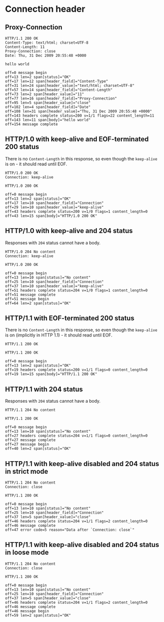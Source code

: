 Connection header
=================

## Proxy-Connection

<!-- meta={"type": "response"} -->
```http
HTTP/1.1 200 OK
Content-Type: text/html; charset=UTF-8
Content-Length: 11
Proxy-Connection: close
Date: Thu, 31 Dec 2009 20:55:48 +0000

hello world
```

```log
off=0 message begin
off=13 len=2 span[status]="OK"
off=17 len=12 span[header_field]="Content-Type"
off=31 len=24 span[header_value]="text/html; charset=UTF-8"
off=57 len=14 span[header_field]="Content-Length"
off=73 len=2 span[header_value]="11"
off=77 len=16 span[header_field]="Proxy-Connection"
off=95 len=5 span[header_value]="close"
off=102 len=4 span[header_field]="Date"
off=108 len=31 span[header_value]="Thu, 31 Dec 2009 20:55:48 +0000"
off=143 headers complete status=200 v=1/1 flags=22 content_length=11
off=143 len=11 span[body]="hello world"
off=154 message complete
```

## HTTP/1.0 with keep-alive and EOF-terminated 200 status

There is no `Content-Length` in this response, so even though the
`keep-alive` is on - it should read until EOF.

<!-- meta={"type": "response"} -->
```http
HTTP/1.0 200 OK
Connection: keep-alive

HTTP/1.0 200 OK
```

```log
off=0 message begin
off=13 len=2 span[status]="OK"
off=17 len=10 span[header_field]="Connection"
off=29 len=10 span[header_value]="keep-alive"
off=43 headers complete status=200 v=1/0 flags=1 content_length=0
off=43 len=15 span[body]="HTTP/1.0 200 OK"
```

## HTTP/1.0 with keep-alive and 204 status

Responses with `204` status cannot have a body.

<!-- meta={"type": "response"} -->
```http
HTTP/1.0 204 No content
Connection: keep-alive

HTTP/1.0 200 OK
```

```log
off=0 message begin
off=13 len=10 span[status]="No content"
off=25 len=10 span[header_field]="Connection"
off=37 len=10 span[header_value]="keep-alive"
off=51 headers complete status=204 v=1/0 flags=1 content_length=0
off=51 message complete
off=51 message begin
off=64 len=2 span[status]="OK"
```

## HTTP/1.1 with EOF-terminated 200 status

There is no `Content-Length` in this response, so even though the
`keep-alive` is on (implicitly in HTTP 1.1) - it should read until EOF.

<!-- meta={"type": "response"} -->
```http
HTTP/1.1 200 OK

HTTP/1.1 200 OK
```

```log
off=0 message begin
off=13 len=2 span[status]="OK"
off=19 headers complete status=200 v=1/1 flags=0 content_length=0
off=19 len=15 span[body]="HTTP/1.1 200 OK"
```

## HTTP/1.1 with 204 status

Responses with `204` status cannot have a body.

<!-- meta={"type": "response"} -->
```http
HTTP/1.1 204 No content

HTTP/1.1 200 OK
```

```log
off=0 message begin
off=13 len=10 span[status]="No content"
off=27 headers complete status=204 v=1/1 flags=0 content_length=0
off=27 message complete
off=27 message begin
off=40 len=2 span[status]="OK"
```

## HTTP/1.1 with keep-alive disabled and 204 status in strict mode

<!-- meta={"type": "response", "mode": "strict"} -->
```http
HTTP/1.1 204 No content
Connection: close

HTTP/1.1 200 OK
```

```log
off=0 message begin
off=13 len=10 span[status]="No content"
off=25 len=10 span[header_field]="Connection"
off=37 len=5 span[header_value]="close"
off=46 headers complete status=204 v=1/1 flags=2 content_length=0
off=46 message complete
off=47 error code=5 reason="Data after `Connection: close`"
```

## HTTP/1.1 with keep-alive disabled and 204 status in loose mode

<!-- meta={"type": "response", "mode": "loose"} -->
```http
HTTP/1.1 204 No content
Connection: close

HTTP/1.1 200 OK
```

```log
off=0 message begin
off=13 len=10 span[status]="No content"
off=25 len=10 span[header_field]="Connection"
off=37 len=5 span[header_value]="close"
off=46 headers complete status=204 v=1/1 flags=2 content_length=0
off=46 message complete
off=46 message begin
off=59 len=2 span[status]="OK"
```
